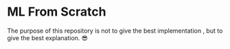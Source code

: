 # ML From Scratch


The purpose of this repository is not to give the best implementation , but to give the best explanation. :sunglasses: